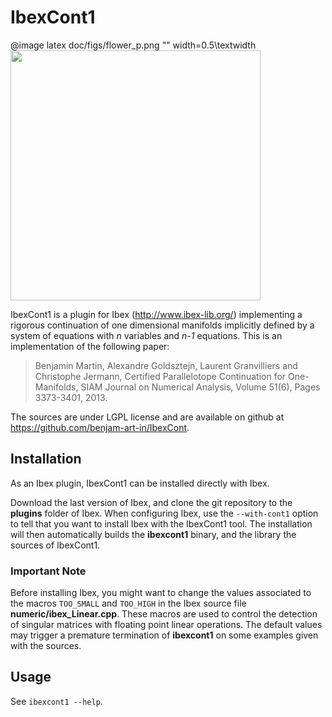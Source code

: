 # IbexCont1

<!-- ![](doc/figs/flower_p.png) -->
@image latex doc/figs/flower_p.png "" width=0.5\textwidth
<img src="flower_p.png" width=400>

IbexCont1 is a plugin for Ibex (http://www.ibex-lib.org/) implementing a rigorous continuation of one dimensional manifolds implicitly defined by a system of equations with *n* variables and *n-1* equations. This is an implementation of the following paper: 

> Benjamin Martin, Alexandre Goldsztejn, Laurent Granvilliers and Christophe Jermann,
> Certified Parallelotope Continuation for One-Manifolds,
> SIAM Journal on Numerical Analysis, Volume 51(6), Pages 3373-3401, 2013.

The sources are under LGPL license and are available on github at https://github.com/benjam-art-in/IbexCont.

## Installation

As an Ibex plugin, IbexCont1 can be installed directly with Ibex. 

Download the last version of Ibex, and clone the git repository to the **plugins** folder of Ibex. When configuring Ibex, use the `--with-cont1` option to tell that you want to install Ibex with the IbexCont1 tool. The installation will then automatically builds the **ibexcont1** binary, and the library the sources of IbexCont1.

### Important Note

Before installing Ibex, you might want to change the values associated to the macros `TOO_SMALL` and `TOO_HIGH` in the Ibex source file **numeric/ibex\_Linear.cpp**. These macros are used to control the detection of singular matrices with floating point linear operations. The default values may trigger a premature termination of **ibexcont1** on some examples given with the sources.

## Usage

See `ibexcont1 --help`.
